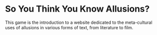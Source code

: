 # So You Think You Know Allusions?
This game is the introduction to a website dedicated to the meta-cultural uses of allusions in various forms of text, from literature to film. 
